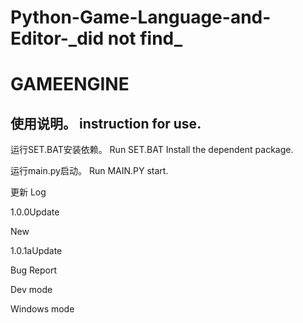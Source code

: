 # Python-Game-Language-and-Editor-\_did not find\_

# GAMEENGINE

## 使用说明。   instruction for use.

运行SET.BAT安装依赖。      Run SET.BAT Install the dependent package.

运行main.py启动。        Run MAIN.PY start.

更新                     Log

1.0.0Update

New

1.0.1aUpdate

Bug Report

Dev mode

Windows mode
